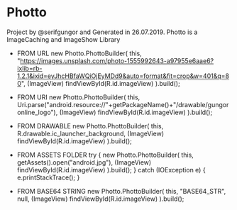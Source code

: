 # Photto
Project by @serifgungor and Generated in 26.07.2019.
Photto is a ImageCaching and ImageShow Library


- FROM URL
new Photto.PhottoBuilder(
                this,
                "https://images.unsplash.com/photo-1555992643-a97955e6aae6?ixlib=rb-1.2.1&ixid=eyJhcHBfaWQiOjEyMDd9&auto=format&fit=crop&w=401&q=80",
                (ImageView) findViewById(R.id.imageView)
).build();

- FROM URI
new Photto.PhottoBuilder(
                this,
                Uri.parse("android.resource://"+getPackageName()+"/drawable/gungoronline_logo"),
                (ImageView) findViewById(R.id.imageView)
).build();

- FROM DRAWABLE
new Photto.PhottoBuilder(
                this,
                R.drawable.ic_launcher_background,
                (ImageView) findViewById(R.id.imageView)
).build();

- FROM ASSETS FOLDER
try {
        new Photto.PhottoBuilder(
                this,
                getAssets().open("android.jpg"),
                (ImageView) findViewById(R.id.imageView)
        ).build();
} catch (IOException e) {
            e.printStackTrace();
}

- FROM BASE64 STRING
new Photto.PhottoBuilder(
        this,
        "BASE64_STR",
        null,
        (ImageView) findViewById(R.id.imageView)
).build();
